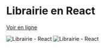# Librairie en React

[Voir en ligne](https://matboulianne.github.io/library-react/)

![Librairie - React](https://i.postimg.cc/7h3TL87T/Book-Library2.png)
![Librairie - React](https://i.postimg.cc/bNGCPvQN/Book-Library3.png)
